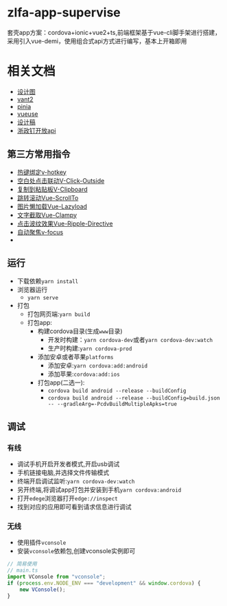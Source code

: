 # zlfa-app-supervise

套壳app方案：cordova+ionic+vue2+ts,前端框架基于vue-cli脚手架进行搭建，采用引入vue-demi，使用组合式api方式进行编写，基本上开箱即用

# 相关文档
- [设计图](https://codesign.qq.com/app/design/2bzpZvleDk9kAaV/board?team_id=dDyopjDxV3jVe1g)
- [vant2](https://youzan.github.io/vant/#/zh-CN/)
- [pinia](https://pinia.vuejs.org/)
- [vueuse](https://vueuse.org/)
- [设计稿](https://codesign.qq.com/app/design/2bzpZvleDk9kAaV/board?team_id=dDyopjDxV3jVe1g)
- [浙政钉开放api](https://open.dingtalk.com/document/)

## 第三方常用指令
- [热键绑定v-hotkey](https://github.com/Dafrok/v-hotkey)
- [空白处点击联动V-Click-Outside](https://github.com/ndelvalle/v-click-outside)
- [复制到粘贴板V-Clipboard](https://github.com/euvl/v-clipboard)
- [跳转滚动Vue-ScrollTo](https://github.com/rigor789/vue-scrollTo)
- [图片懒加载Vue-Lazyload](https://github.com/hilongjw/vue-lazyload)
- [文字截取Vue-Clampy](https://github.com/clampy-js/vue-clampy)
- [点击波纹效果Vue-Ripple-Directive](https://github.com/PygmySlowLoris/vue-ripple-directive)
- [自动聚焦v-focus](#)
- 
## 运行
- 下载依赖`yarn install`
- 浏览器运行
  - `yarn serve`
- 打包
  - 打包网页端:`yarn build`
  - 打包app:
    - 构建cordova目录(生成`www`目录)
      - 开发时构建：`yarn cordova-dev`或者`yarn cordova-dev:watch`
      - 生产时构建:`yarn cordova-prod`
    - 添加安卓或者苹果`platforms`
      - 添加安卓:`yarn cordova:add:android`
      - 添加苹果:`cordova:add:ios`
    - 打包app(二选一):
      - `cordova build android --release --buildConfig` 
      - `cordova build android --release --buildConfig=build.json -- --gradleArg=-PcdvBuildMultipleApks=true`
## 调试
### 有线
- 调试手机开启开发者模式,开启usb调试
- 手机链接电脑,并选择文件传输模式
- 终端开启调试监听:`yarn cordova-dev:watch`
- 另开终端,将调试app打包并安装到手机`yarn cordova:android`
- 打开`edege`浏览器打开`edge://inspect`
- 找到对应的应用即可看到请求信息进行调试
### 无线
- 使用插件`vconsole`
- 安装`vconsole`依赖包,创建vconsole实例即可
```ts
// 简易使用
// main.ts
import VConsole from "vconsole";
if (process.env.NODE_ENV === "development" && window.cordova) {
    new VConsole();
}


